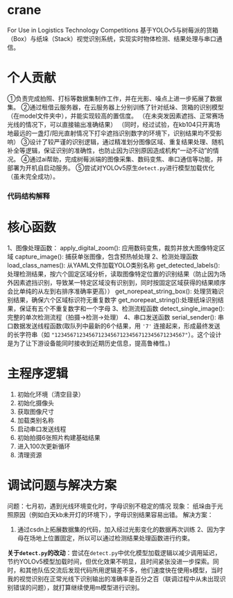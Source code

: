 # crane
For Use in Logistics Technology Competitions
基于YOLOv5与树莓派的货箱（Box）与纸垛（Stack）视觉识别系统，实现实时物体检测、结果处理与串口通信。

# 个人贡献
①负责完成拍照、打标等数据集制作工作，并在光影、噪点上进一步拓展了数据集。
②通过租借云服务器，在云服务器上分别训练了针对纸垛、货箱的识别模型（在model文件夹中），并能实现较高的置信度。
（在未突发因素遮挡、正常赛场光线的情况下，可以直接输出准确结果）
（同时，经过试验，在kb104只开离场地最远的一盏灯/阳光直射情况下打伞遮挡识别数字的环境下，识别结果均不受影响）
③设计了较严谨的识别逻辑，通过精准划分图像区域、重复结果处理、随机补全等逻辑，保证识别的准确性，也防止因为识别原因造成机构“一动不动”的情况。
④通过ai帮助，完成树莓派端的图像采集、数码变焦、串口通信等功能，并部署为开机自启动服务。
⑤尝试对YOLOv5原生`detect.py`进行模型加载优化（虽未完全成功）。



### 代码结构解释

# 核心函数
1、图像处理函数：
apply_digital_zoom(): 应用数码变焦，裁剪并放大图像特定区域
capture_image(): 捕获单张图像，包含预热帧处理
2、检测处理函数
load_class_names(): 从YAML文件加载YOLO类别名称
get_detected_labels(): 处理检测结果，按六个固定区域分析，读取图像特定位置的识别结果（防止因为场外因素遮挡识别，导致某一特定区域没有识别到，同时按固定区域获得的结果顺序会比单纯的从左到右排序准确率更高））
get_norepeat_string_box(): 处理货箱识别结果，确保六个区域标识符无重复数字
get_norepeat_string():处理纸垛识别结果，保证有五个不重复数字和一个字母
3、检测流程函数
detect_single_image(): 完整的单次检测流程（拍摄→检测→处理）
4、串口发送函数
serial_sender(): 串口数据发送线程函数(取队列中最新的6个结果，用 `'7'` 连接起来，形成最终发送的长字符串（如 `"123456712345671234567123456712345671234567"`）。这个设计是为了让下游设备能同时接收到近期历史信息，提高鲁棒性。)


# 主程序逻辑
1. 初始化环境（清空目录）
2. 初始化摄像头
3. 获取图像尺寸
4. 加载类别名称
5. 启动串口发送线程
6. 初始拍摄6张照片构建基础结果
7. 进入100次更新循环
8. 清理资源



# 调试问题与解决方案
问题：七月初，遇到光线环境变化时，字母识别不稳定的情况
现象：
  纸垛由于光照原因（例如白天kb未开灯的环境下），字母识别结果容易出错。
解决方案：
1. 通过csdn上拓展数据集的代码，加入经过光影变化的数据再次训练
2、因为字母在场地上位置固定，所以可以通过检测结果处理函数进行约束。




**关于`detect.py`的改动**：尝试在`detect.py`中优化模型加载逻辑以减少调用延迟，节约YOLOv5模型加载时间，但优化效果不明显，且时间紧张没进一步探索。同时，和其他队伍交流后发现代码所用逻辑差不多，他们速度快在使用s模型，当时我的视觉识别在正常光线下识别输出的准确率是百分之百（联调过程中从未出现识别错误的问题），就打算继续使用m模型进行识别。

